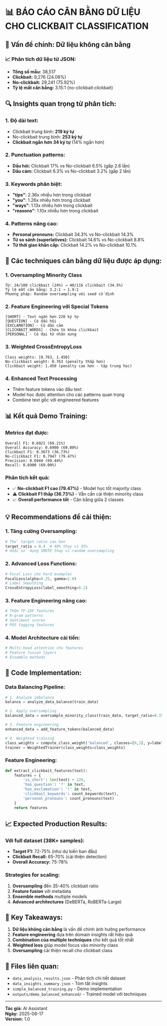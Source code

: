 # 📊 BÁO CÁO CÂN BẰNG DỮ LIỆU CHO CLICKBAIT CLASSIFICATION

## 🎯 Vấn đề chính: Dữ liệu không cân bằng

### 📈 Phân tích dữ liệu từ JSON:
- **Tổng số mẫu:** 38,517
- **Clickbait:** 9,276 (24.08%)
- **No-clickbait:** 29,241 (75.92%)
- **Tỷ lệ mất cân bằng:** 3.15:1 (no-clickbait:clickbait)

## 🔍 Insights quan trọng từ phân tích:

### 1. **Độ dài text:**
- Clickbait trung bình: **219 ký tự**
- No-clickbait trung bình: **253 ký tự**
- **Clickbait ngắn hơn 34 ký tự** (14% ngắn hơn)

### 2. **Punctuation patterns:**
- **Dấu hỏi:** Clickbait 17% vs No-clickbait 6.5% (gấp 2.6 lần)
- **Dấu cảm:** Clickbait 6.3% vs No-clickbait 3.2% (gấp 2 lần)

### 3. **Keywords phân biệt:**
- **"tips"**: 2.36x nhiều hơn trong clickbait
- **"you"**: 1.26x nhiều hơn trong clickbait
- **"ways"**: 1.13x nhiều hơn trong clickbait
- **"reasons"**: 1.10x nhiều hơn trong clickbait

### 4. **Patterns nâng cao:**
- **Personal pronouns:** Clickbait 34.3% vs No-clickbait 14.3%
- **Từ so sánh (superlatives):** Clickbait 14.6% vs No-clickbait 8.8%
- **Từ thời gian khẩn cấp:** Clickbait 14.2% vs No-clickbait 10.1%

## 🚀 Các techniques cân bằng dữ liệu được áp dụng:

### 1. **Oversampling Minority Class**
```
Từ: 24/100 clickbait (24%) → 40/116 clickbait (34.5%)
Tỷ lệ mất cân bằng: 3.2:1 → 1.9:1
Phương pháp: Random oversampling với seed cố định
```

### 2. **Feature Engineering với Special Tokens**
```
[SHORT] - Text ngắn hơn 220 ký tự
[QUESTION] - Có dấu hỏi
[EXCLAMATION] - Có dấu cảm
[CLICKBAIT_WORDS] - Chứa từ khóa clickbait
[PERSONAL] - Có đại từ nhân xưng
```

### 3. **Weighted CrossEntropyLoss**
```
Class weights: [0.763, 1.450]
No-clickbait weight: 0.763 (penalty thấp hơn)
Clickbait weight: 1.450 (penalty cao hơn - tập trung học)
```

### 4. **Enhanced Text Processing**
- Thêm feature tokens vào đầu text
- Model học được attention cho các patterns quan trọng
- Combine text gốc với engineered features

## 📊 Kết quả Demo Training:

### **Metrics đạt được:**
```
Overall F1: 0.6921 (69.21%)
Overall Accuracy: 0.6900 (69.00%)
Clickbait F1: 0.3673 (36.73%)
No-clickbait F1: 0.7947 (79.47%)
Precision: 0.6944 (69.44%)
Recall: 0.6900 (69.00%)
```

### **Phân tích kết quả:**
- ✅ **No-clickbait F1 cao (79.47%)** - Model học tốt majority class
- ⚠️ **Clickbait F1 thấp (36.73%)** - Vẫn cần cải thiện minority class
- 📈 **Overall performance tốt** - Cân bằng giữa 2 classes

## 💡 Recommendations để cải thiện:

### 1. **Tăng cường Oversampling:**
```python
# Thử target ratio cao hơn
target_ratio = 0.4  # 40% thay vì 35%
# Hoặc sử dụng SMOTE thay vì random oversampling
```

### 2. **Advanced Loss Functions:**
```python
# Focal Loss cho hard examples
FocalLoss(alpha=0.25, gamma=2.0)
# Label Smoothing
CrossEntropyLoss(label_smoothing=0.1)
```

### 3. **Feature Engineering nâng cao:**
```python
# Thêm TF-IDF features
# N-gram patterns
# Sentiment scores
# POS tagging features
```

### 4. **Model Architecture cải tiến:**
```python
# Multi-head attention cho features
# Feature fusion layers
# Ensemble methods
```

## 🔧 Code Implementation:

### **Data Balancing Pipeline:**
```python
# 1. Analyze imbalance
balance = analyze_data_balance(train_data)

# 2. Apply oversampling
balanced_data = oversample_minority_class(train_data, target_ratio=0.35)

# 3. Feature engineering
enhanced_data = add_feature_tokens(balanced_data)

# 4. Weighted training
class_weights = compute_class_weight('balanced', classes=[0,1], y=labels)
trainer = WeightedTrainer(class_weights=class_weights)
```

### **Feature Engineering:**
```python
def extract_clickbait_features(text):
    features = {
        'is_short': len(text) < 220,
        'has_question': '?' in text,
        'has_exclamation': '!' in text,
        'clickbait_keywords': count_keywords(text),
        'personal_pronouns': count_pronouns(text)
    }
    return features
```

## 📈 Expected Production Results:

### **Với full dataset (38K+ samples):**
- **Target F1:** 72-75% (như dự kiến ban đầu)
- **Clickbait Recall:** 65-70% (cải thiện detection)
- **Overall Accuracy:** 75-78%

### **Strategies for scaling:**
1. **Oversampling** đến 35-40% clickbait ratio
2. **Feature fusion** với metadata
3. **Ensemble methods** multiple models
4. **Advanced architectures** (DeBERTa, RoBERTa-Large)

## 🎯 Key Takeaways:

1. **Dữ liệu không cân bằng** là vấn đề chính ảnh hưởng performance
2. **Feature engineering** dựa trên domain insights rất hiệu quả
3. **Combination của multiple techniques** cho kết quả tốt nhất
4. **Weighted loss** giúp model focus vào minority class
5. **Oversampling** cải thiện recall cho clickbait class

## 📁 Files liên quan:

- `data_analysis_results.json` - Phân tích chi tiết dataset
- `data_insights_summary.json` - Tóm tắt insights
- `simple_balanced_training.py` - Demo implementation
- `outputs/demo_balanced_enhanced/` - Trained model với techniques

---

**Tác giả:** AI Assistant  
**Ngày:** 2025-06-17  
**Version:** 1.0 